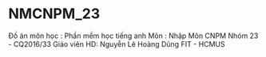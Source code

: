 # NMCNPM_23

Đồ án môn học : Phần mềm học tiếng anh
Môn : Nhập Môn CNPM
Nhóm 23 - CQ2016/33
Giáo viên HD: Nguyễn Lê Hoàng Dũng
FIT - HCMUS